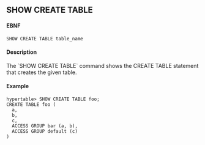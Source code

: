 SHOW CREATE TABLE
-----------------
#### EBNF

    SHOW CREATE TABLE table_name

#### Description
<p>
The `SHOW CREATE TABLE` command shows the CREATE TABLE statement that creates
the given table.

#### Example

    hypertable> SHOW CREATE TABLE foo;
    CREATE TABLE foo (
      a,
      b,
      c,
      ACCESS GROUP bar (a, b),
      ACCESS GROUP default (c)
    )
